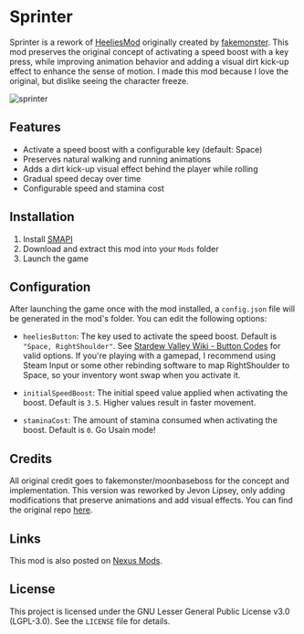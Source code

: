# Sprinter

Sprinter is a rework of [HeeliesMod](https://www.nexusmods.com/stardewvalley/mods/7751) originally created by [fakemonster](https://github.com/fakemonster). This mod preserves the original concept of activating a speed boost with a key press, while improving animation behavior and adding a visual dirt kick-up effect to enhance the sense of motion. I made this mod because I love the original, but dislike seeing the character freeze.

![sprinter](https://i.imgur.com/iIbgyps.gif)

## Features

- Activate a speed boost with a configurable key (default: Space)
- Preserves natural walking and running animations
- Adds a dirt kick-up visual effect behind the player while rolling
- Gradual speed decay over time
- Configurable speed and stamina cost

## Installation

1. Install [SMAPI](https://smapi.io)
2. Download and extract this mod into your `Mods` folder
3. Launch the game

## Configuration

After launching the game once with the mod installed, a `config.json` file will be generated in the mod's folder. You can edit the following options:

- `heeliesButton`: The key used to activate the speed boost. Default is `"Space, RightShoulder"`. See [Stardew Valley Wiki - Button Codes](https://stardewvalleywiki.com/Modding:Player_Guide/Key_Bindings#Button_codes) for valid options. If you're playing with a gamepad, I recommend using Steam Input or some other rebinding software to map RightShoulder to Space, so your inventory wont swap when you activate it.

- `initialSpeedBoost`: The initial speed value applied when activating the boost. Default is `3.5`. Higher values result in faster movement.

- `staminaCost`: The amount of stamina consumed when activating the boost. Default is `0`. Go Usain mode!

## Credits

All original credit goes to fakemonster/moonbaseboss for the concept and implementation. This version was reworked by Jevon Lipsey, only adding modifications that preserve animations and add visual effects.
You can find the original repo [here](https://github.com/fakemonster/stardew-valley-heelies).

## Links

This mod is also posted on [Nexus Mods](https://www.nexusmods.com/stardewvalley/mods/37986).

## License

This project is licensed under the GNU Lesser General Public License v3.0 (LGPL-3.0). See the `LICENSE` file for details.
